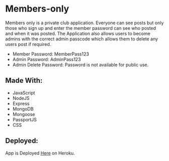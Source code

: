 # Members-only
Members only is a private club application. Everyone can see posts but only those who sign up and enter the member password can see who posted and when it was posted. The Application also allows users to become admins with the correct admin passcode which allows them to delete any users post if required.

* Member Password: MemberPass123
* Admin Password: AdminPass123
* Admin Delete Password: Password is not available for public use.

## Made With:
* JavaScript
* NodeJS
* Express
* MongoDB
* Mongoose
* PassportJS
* CSS

## Deployed:
App is Deployed [Here](https://damp-stream-48488.herokuapp.com/) on Heroku.
